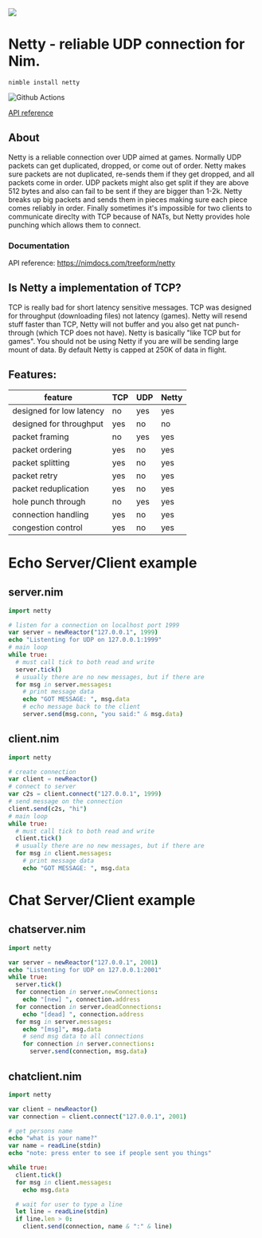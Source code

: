 <img src="docs/nettyBanner.png">

# Netty - reliable UDP connection for Nim.

`nimble install netty`

![Github Actions](https://github.com/treeform/netty/workflows/Github%20Actions/badge.svg)

[API reference](https://nimdocs.com/treeform/netty)

## About

Netty is a reliable connection over UDP aimed at games. Normally UDP packets can get duplicated, dropped, or come out of order. Netty makes sure packets are not duplicated, re-sends them if they get dropped, and all packets come in order. UDP packets might also get split if they are above 512 bytes and also can fail to be sent if they are bigger than 1-2k. Netty breaks up big packets and sends them in pieces making sure each piece comes reliably in order. Finally sometimes it's impossible for two clients to communicate direclty with TCP because of NATs, but Netty provides hole punching which allows them to connect.

### Documentation

API reference: https://nimdocs.com/treeform/netty

## Is Netty a implementation of TCP?

TCP is really bad for short latency sensitive messages. TCP was designed for throughput (downloading files) not latency (games). Netty will resend stuff faster than TCP, Netty will not buffer and you also get nat punch-through (which TCP does not have). Netty is basically "like TCP but for games". You should not be using Netty if you are will be sending large mount of data. By default Netty is capped at 250K of data in flight.

## Features:

| feature                   | TCP   | UDP      | Netty |
| ------------------------- | ----- | -------- | ------- |
| designed for low latency  | no    | yes      | yes     |
| designed for throughput   | yes   | no       | no      |
| packet framing            | no    | yes      | yes     |
| packet ordering           | yes   | no       | yes     |
| packet splitting          | yes   | no       | yes     |
| packet retry              | yes   | no       | yes     |
| packet reduplication      | yes   | no       | yes     |
| hole punch through        | no    | yes      | yes     |
| connection handling       | yes   | no       | yes     |
| congestion control        | yes   | no       | yes     |


# Echo Server/Client example

## server.nim

```nim
import netty

# listen for a connection on localhost port 1999
var server = newReactor("127.0.0.1", 1999)
echo "Listenting for UDP on 127.0.0.1:1999"
# main loop
while true:
  # must call tick to both read and write
  server.tick()
  # usually there are no new messages, but if there are
  for msg in server.messages:
    # print message data
    echo "GOT MESSAGE: ", msg.data
    # echo message back to the client
    server.send(msg.conn, "you said:" & msg.data)
```

## client.nim

```nim
import netty

# create connection
var client = newReactor()
# connect to server
var c2s = client.connect("127.0.0.1", 1999)
# send message on the connection
client.send(c2s, "hi")
# main loop
while true:
  # must call tick to both read and write
  client.tick()
  # usually there are no new messages, but if there are
  for msg in client.messages:
    # print message data
    echo "GOT MESSAGE: ", msg.data
```

# Chat Server/Client example

## chatserver.nim

```nim
import netty

var server = newReactor("127.0.0.1", 2001)
echo "Listenting for UDP on 127.0.0.1:2001"
while true:
  server.tick()
  for connection in server.newConnections:
    echo "[new] ", connection.address
  for connection in server.deadConnections:
    echo "[dead] ", connection.address
  for msg in server.messages:
    echo "[msg]", msg.data
    # send msg data to all connections
    for connection in server.connections:
      server.send(connection, msg.data)
```

## chatclient.nim

```nim
import netty

var client = newReactor()
var connection = client.connect("127.0.0.1", 2001)

# get persons name
echo "what is your name?"
var name = readLine(stdin)
echo "note: press enter to see if people sent you things"

while true:
  client.tick()
  for msg in client.messages:
    echo msg.data

  # wait for user to type a line
  let line = readLine(stdin)
  if line.len > 0:
    client.send(connection, name & ":" & line)
```
